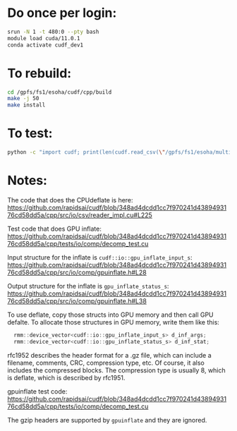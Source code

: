 # Do once per login:

```bash
srun -N 1 -t 480:0 --pty bash
module load cuda/11.0.1
conda activate cudf_dev1
```

# To rebuild:

```bash
cd /gpfs/fs1/esoha/cudf/cpp/build
make -j 50
make install
```

# To test:

```bash
python -c "import cudf; print(len(cudf.read_csv(\"/gpfs/fs1/esoha/multi_transcoding/part-00000-d640ace7-b38b-45c2-917e-3264c51dd555-c000.csv.gz\")))"
```

# Notes:

The code that does the CPUdeflate is here:
https://github.com/rapidsai/cudf/blob/348ad4dcdd1cc7f970241d4389493176cd58dd5a/cpp/src/io/csv/reader_impl.cu#L225

Test code that does GPU inflate: https://github.com/rapidsai/cudf/blob/348ad4dcdd1cc7f970241d4389493176cd58dd5a/cpp/tests/io/comp/decomp_test.cu

Input structure for the inflate is `cudf::io::gpu_inflate_input_s`:
https://github.com/rapidsai/cudf/blob/348ad4dcdd1cc7f970241d4389493176cd58dd5a/cpp/src/io/comp/gpuinflate.h#L28

Output structure for the inflate is `gpu_inflate_status_s`:
https://github.com/rapidsai/cudf/blob/348ad4dcdd1cc7f970241d4389493176cd58dd5a/cpp/src/io/comp/gpuinflate.h#L38

To use deflate, copy those structs into GPU memory and then call GPU defalte.  To allocate those structures in GPU memory, write them like this:

```cpp
  rmm::device_vector<cudf::io::gpu_inflate_input_s> d_inf_args;
  rmm::device_vector<cudf::io::gpu_inflate_status_s> d_inf_stat;
```

rfc1952 describes the header format for a .gz file, which can include a filename, comments, CRC, compression type, etc.  Of course, it also includes the compressed blocks.  The compression type is usually 8, which is deflate, which is described by rfc1951.

gpuinflate test code:
https://github.com/rapidsai/cudf/blob/348ad4dcdd1cc7f970241d4389493176cd58dd5a/cpp/tests/io/comp/decomp_test.cu

The gzip headers are supported by `gpuinflate` and they are ignored.

